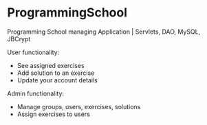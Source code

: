 # ProgrammingSchool
Programming School managing Application | Servlets, DAO, MySQL, JBCrypt

User functionality:
* See assigned exercises
* Add solution to an exercise
* Update your account details

Admin functionality:
* Manage groups, users, exercises, solutions
* Assign exercises to users